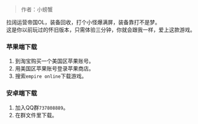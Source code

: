 > 作者：小螃蟹

拉阔运营帝国OL，装备回收，打个小怪爆满屏，装备靠打不是梦。  
这是你以前玩过的怀旧版本，只需体验三分钟，你就会跟我一样，爱上这款游戏。

### 苹果端下载

1. 到淘宝购买一个美国区苹果账号。
2. 用美国区苹果账号登录苹果商店。
3. 搜索`empire online`下载游戏。

### 安卓端下载

1. 加入QQ群`737808889`。
2. 在群文件里下载。

